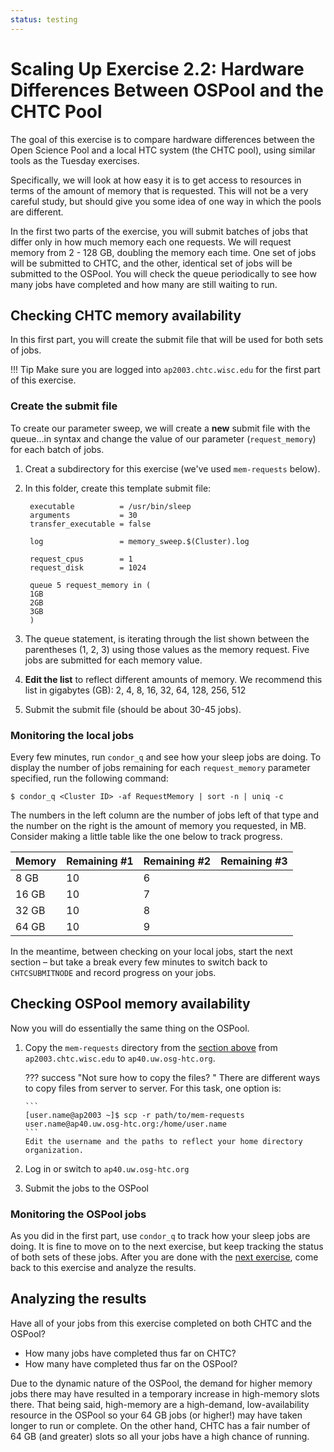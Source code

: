```yaml
---
status: testing
---
```


# Scaling Up Exercise 2.2: Hardware Differences Between OSPool and the CHTC Pool

The goal of this exercise is to compare hardware differences between the 
Open Science Pool and a local HTC system (the CHTC pool), using similar 
tools as the Tuesday exercises. 

Specifically, we will look at how easy it is to get access to resources
in terms of the amount of memory that is requested.
This will not be a very careful study,
but should give you some idea of one way in which the pools are different.

In the first two parts of the exercise,
you will submit batches of jobs that differ only in how much memory each one requests.
We will request memory from 2 - 128 GB, doubling the memory each time.
One set of jobs will be submitted to CHTC, and the other, identical set of jobs will be submitted to the OSPool.
You will check the queue periodically to see how many jobs have completed and how many are still waiting to run.

## Checking CHTC memory availability

In this first part, you will create the submit file that will be used for both sets of 
jobs. 

!!! Tip 
	Make sure you are logged into `ap2003.chtc.wisc.edu` for the first part of this exercise. 

### Create the submit file

To create our parameter sweep,
we will create a **new** submit file with the queue...in syntax
and change the value of our parameter (`request_memory`) for each batch of jobs.

1. Creat a subdirectory for this exercise (we've used `mem-requests` below). 
1. In this folder, create this template submit file: 

		executable          = /usr/bin/sleep
		arguments           = 30
		transfer_executable = false
		
		log                 = memory_sweep.$(Cluster).log
		
		request_cpus        = 1
		request_disk 		= 1024
		
		queue 5 request_memory in (
		1GB
		2GB
		3GB
		)

1.  The queue statement, is iterating through the list shown between 
the parentheses (1, 2, 3) using those values as the memory request. Five 
jobs are submitted for each memory value. 
1. **Edit the list** to reflect different 
amounts of memory. We recommend this list in gigabytes (GB): 2, 4, 8, 16, 32, 64, 128, 256, 512
1.  Submit the submit file (should be about 30-45 jobs). 

### Monitoring the local jobs

Every few minutes, run `condor_q` and see how your sleep jobs are doing.
To display the number of jobs remaining for each `request_memory` parameter specified, 
run the following command:

``` console
$ condor_q <Cluster ID> -af RequestMemory | sort -n | uniq -c
```

The numbers in the left column are the number of jobs left of that type
and the number on the right is the amount of memory you requested, in MB.
Consider making a little table like the one below to track progress.

| Memory | Remaining \#1 | Remaining \#2 | Remaining \#3 |
|:-------|:--------------|:--------------|:--------------|
| 8 GB   | 10            | 6             |               |
| 16 GB  | 10            | 7             |               |
| 32 GB  | 10            | 8             |               |
| 64 GB  | 10            | 9             |               |

In the meantime, between checking on your local jobs, start the next section –
but take a break every few minutes to switch back to `CHTCSUBMITNODE` and record progress on your jobs.

## Checking OSPool memory availability

Now you will do essentially the same thing on the OSPool.

1.  Copy the `mem-requests` directory from the [section above](#checking-path-memory-availability)
    from `ap2003.chtc.wisc.edu` to `ap40.uw.osg-htc.org`. 

    ??? success "Not sure how to copy the files? "
    	There are different ways to copy files from server to server. For this 
    	task, one option is: 
    	
    	```
    	[user.name@ap2003 ~]$ scp -r path/to/mem-requests user.name@ap40.uw.osg-htc.org:/home/user.name
    	```
    	Edit the username and the paths to reflect your home directory organization. 

1.  Log in or switch to `ap40.uw.osg-htc.org`

1.  Submit the jobs to the OSPool

### Monitoring the OSPool jobs

As you did in the first part, use `condor_q` to track how your sleep jobs are doing.
It is fine to move on to the next exercise, but keep tracking the status of both sets of these jobs.
After you are done with the [next exercise](part2-ex2-software-diffs.md),
come back to this exercise and analyze the results.

## Analyzing the results

Have all of your jobs from this exercise completed on both CHTC and the OSPool?

* How many jobs have completed thus far on CHTC?
* How many have completed thus far on the OSPool?

Due to the dynamic nature of the OSPool,
the demand for higher memory jobs there may have resulted in a temporary increase in high-memory slots there.
That being said, high-memory are a high-demand, low-availability resource in the OSPool
so your 64&nbsp;GB jobs (or higher!) may have taken longer to run or complete.
On the other hand, CHTC has a fair number of 64&nbsp;GB (and greater) slots
so all your jobs have a high chance of running.
